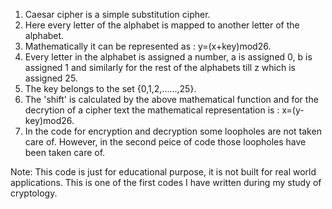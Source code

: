 1. Caesar cipher is a simple substitution cipher.
2. Here every letter of the alphabet is mapped to another letter of the alphabet.
3. Mathematically it can be represented as : y=(x+key)mod26.
4. Every letter in the alphabet is assigned a number, a is assigned 0, b is assigned 1 and similarly for the rest of the alphabets till z which is assigned 25.
5. The key belongs to the set {0,1,2,......,25}.
6. The 'shift' is calculated by the above mathematical function and for the decrytion of a cipher text the mathematical representation is : x=(y-key)mod26.
7. In the code for encryption and decryption some loopholes are not taken care of. However, in the second peice of code those loopholes have been taken care of.

Note: This code is just for educational purpose, it is not built for real world applications.
This is one of the first codes I have written during my study of cryptology.
